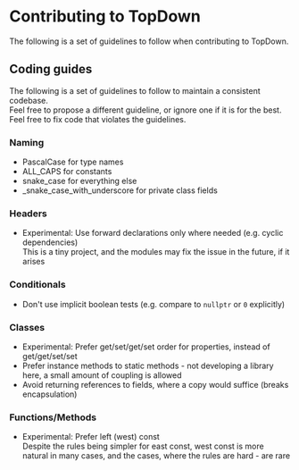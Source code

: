 # Contributing to TopDown
The following is a set of guidelines to follow when contributing to TopDown.

## Coding guides
The following is a set of guidelines to follow to maintain a consistent codebase.  
Feel free to propose a different guideline, or ignore one if it is for the best.  
Feel free to fix code that violates the guidelines.  

### Naming
* PascalCase for type names
* ALL_CAPS for constants
* snake_case for everything else
* _snake_case_with_underscore for private class fields

### Headers
* Experimental: Use forward declarations only where needed (e.g. cyclic dependencies)  
     This is a tiny project, and the modules may fix the issue in the future, if it arises

### Conditionals
* Don't use implicit boolean tests (e.g. compare to `nullptr` or `0` explicitly)

### Classes
* Experimental: Prefer get/set/get/set order for properties, instead of get/get/set/set
* Prefer instance methods to static methods - not developing a library here, a small amount of coupling is allowed
* Avoid returning references to fields, where a copy would suffice (breaks encapsulation)

### Functions/Methods
* Experimental: Prefer left (west) const  
     Despite the rules being simpler for east const, west const is more natural in many cases, and the cases, where the rules are hard - are rare